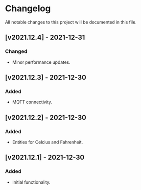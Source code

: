 # Changelog
All notable changes to this project will be documented in this file.

## [v2021.12.4] - 2021-12-31

### Changed
- Minor performance updates.

## [v2021.12.3] - 2021-12-30

### Added
- MQTT connectivity.

## [v2021.12.2] - 2021-12-30

### Added
- Entities for Celcius and Fahrenheit.

## [v2021.12.1] - 2021-12-30

### Added
- Initial functionality.
